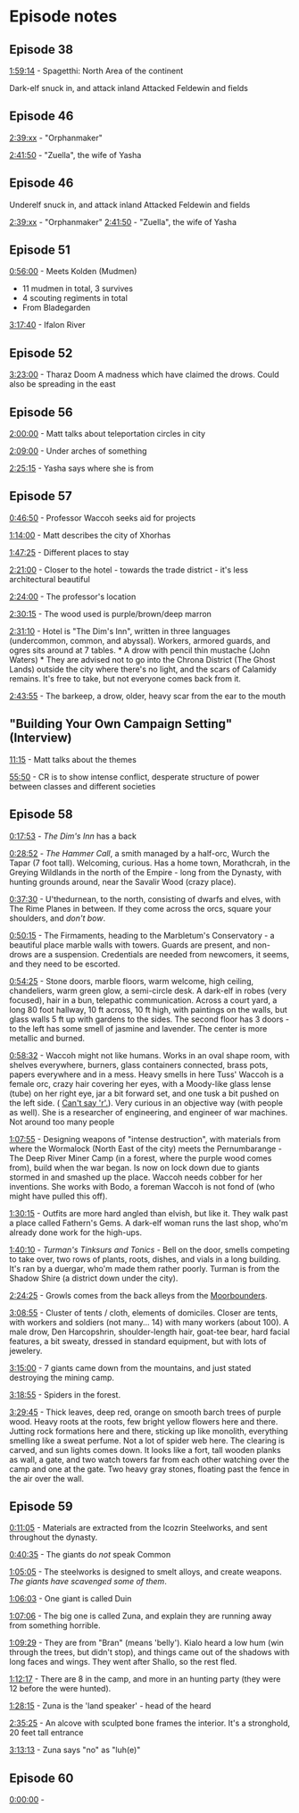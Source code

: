 # Episode notes

## Episode 38

[1:59:14](https://www.youtube.com/watch?v=JvBtKATmgLc&t=1h59m14s) - Spagetthi: North Area of the continent

Dark-elf snuck in, and attack inland
Attacked Feldewin and fields

## Episode 46

[2:39:xx](https://www.youtube.com/watch?v=cIcNY0sx-DE&t=2h39m0s) - "Orphanmaker"

[2:41:50](https://www.youtube.com/watch?v=cIcNY0sx-DE&t=2h39m0s) - "Zuella", the wife of Yasha


## Episode 46

Underelf snuck in, and attack inland
Attacked Feldewin and fields


[2:39:xx](https://www.youtube.com/watch?v=cIcNY0sx-DE&t=2h39m0s) - "Orphanmaker"
[2:41:50](https://www.youtube.com/watch?v=cIcNY0sx-DE&t=2h41m50s) - "Zuella", the wife of Yasha


## Episode 51

[0:56:00](https://www.youtube.com/watch?v=P-cQdxZB5Kk&t=56m0s) - Meets Kolden (Mudmen)
* 11 mudmen in total, 3 survives
* 4 scouting regiments in total
* From Bladegarden

[3:17:40](https://www.youtube.com/watch?v=P-cQdxZB5Kk&t=3h17m40s) - Ifalon River


## Episode 52 

[3:23:00](https://www.youtube.com/watch?v=REyVoebe06E&t=3h23m0s) - Tharaz Doom
A madness which have claimed the drows. Could also be spreading in the east


## Episode 56

[2:00:00](https://www.youtube.com/watch?v=ZtcAs7jCDvw&t=2h0m0s) - Matt talks about teleportation circles in city

[2:09:00](https://www.youtube.com/watch?v=ZtcAs7jCDvw&t=2h9m0s) - Under arches of something

[2:25:15](https://www.youtube.com/watch?v=ZtcAs7jCDvw&t=2h25m15s) - Yasha says where she is from

## Episode 57

[0:46:50](https://www.youtube.com/watch?v=fUfCP184L0I&t=0h46m50s) - Professor Waccoh seeks aid for projects

[1:14:00](https://www.youtube.com/watch?v=fUfCP184L0I&t=1h14m0s)  - Matt describes the city of Xhorhas

[1:47:25](https://www.youtube.com/watch?v=fUfCP184L0I&t=1h47m25s)  - Different places to stay

[2:21:00](https://www.youtube.com/watch?v=fUfCP184L0I&t=2h21m0s)  - Closer to the hotel - towards the trade district -  it's less architectural beautiful

[2:24:00](https://www.youtube.com/watch?v=fUfCP184L0I&t=2h24m0s)  - The professor's location

[2:30:15](https://www.youtube.com/watch?v=fUfCP184L0I&t=2h30m15s)  - The wood used is purple/brown/deep marron

[2:31:10](https://www.youtube.com/watch?v=fUfCP184L0I&t=2h31m10s)  - Hotel is "The Dim's Inn", written in three languages (undercommon, common, and abyssal). Workers, armored guards, and ogres sits around at 7 tables. 
	* A drow with pencil thin mustache (John Waters)
	* They are advised not to go into the	Chrona District (The Ghost Lands) outside the city where there's no light, and the scars of Calamidy remains. It's free to take, but not everyone comes back from it.

[2:43:55](https://www.youtube.com/watch?v=fUfCP184L0I&t=2h43m55s)  - The barkeep, a drow, older, heavy scar from the ear to the mouth

## "Building Your Own Campaign Setting" (Interview)

[11:15](https://www.youtube.com/watch?v=sig8X_kojco&t=11m15s) - Matt talks about the themes

[55:50](https://www.youtube.com/watch?v=sig8X_kojco&t=55m50s) - CR is to show intense conflict, desperate structure of power between classes and different societies


## Episode 58

[0:17:53](https://www.youtube.com/watch?v=7Z610fSoifk&t=17m53s) - *The Dim's Inn* has a back

[0:28:52](https://www.youtube.com/watch?v=7Z610fSoifk&t=28m52s) - *The Hammer Call*, a smith managed by a half-orc, Wurch the Tapar (7 foot tall). Welcoming, curious. 
Has a home town, Morathcrah, in the Greying Wildlands in the north of the Empire - long from the Dynasty, with hunting grounds around, near the Savalir Wood (crazy place). 

[0:37:30](https://www.youtube.com/watch?v=7Z610fSoifk&t=37m30s) - U'thedurnean, to the north, consisting of dwarfs and elves, with The Rime Planes in between. If they come across the orcs, square your shoulders, and *don't bow*.

[0:50:15](https://www.youtube.com/watch?v=7Z610fSoifk&t=50m15s) - The Firmaments, heading to the Marbletum's Conservatory - a beautiful place marble walls with towers.
Guards are present, and non-drows are a suspension. 
Credentials are needed from newcomers, it seems, and they need to be escorted.

[0:54:25](https://www.youtube.com/watch?v=7Z610fSoifk&t=54m25s) - Stone doors, marble floors, warm welcome, high ceiling, chandeliers, warm green glow, a semi-circle desk.
A dark-elf in robes (very focused), hair in a bun, telepathic communication.
Across a court yard, a long 80 foot hallway, 10 ft across, 10 ft high, with paintings on the walls, but glass walls 5 ft up with gardens to the sides.
The second floor has 3 doors - to the left has some smell of jasmine and lavender. The center is more metallic and burned.

[0:58:32](https://www.youtube.com/watch?v=7Z610fSoifk&t=58m32s) - Waccoh might not like humans. Works in an oval shape room, with shelves everywhere, burners, glass containers connected, brass pots, papers everywhere and in a mess. Heavy smells in here
Tuss' Waccoh is a female orc, crazy hair covering her eyes, with a Moody-like glass lense (tube) on her right eye, jar a bit forward set, and one tusk a bit pushed on the left side.
( [Can't say 'r'.](https://www.wikiwand.com/en/Rhotacism_(speech_impediment))).
Very curious in an objective way (with people as well).
She is a researcher of engineering, and engineer of war machines.
Not around too many people

[1:07:55](https://www.youtube.com/watch?v=7Z610fSoifk&t=1h07m55s) - Designing weapons of "intense destruction", with materials from where the Wormalock (North East of the city) meets the Pernumbarange - The Deep River Miner Camp (in a forest, where the purple wood comes from), build when the war began. Is now on lock down due to giants stormed in and smashed up the place. 
Waccoh needs cobber for her inventions.
She works with Bodo, a foreman Waccoh is not fond of (who might have pulled this off).

[1:30:15](https://www.youtube.com/watch?v=7Z610fSoifk&t=1h30m15s) - Outfits are more hard angled than elvish, but like it. They walk past a place called Fathern's Gems.
A dark-elf woman runs the last shop, who'm already done work for the high-ups.

[1:40:10](https://www.youtube.com/watch?v=7Z610fSoifk&t=1h40m10s) - *Turman's Tinksurs and Tonics* - Bell on the door, smells competing to take over, two rows of plants, roots, dishes, and vials in a long building.
It's ran by a duergar, who'm made them rather poorly.
Turman is from the Shadow Shire (a district down under the city).

[2:24:25](https://www.youtube.com/watch?v=7Z610fSoifk&t=2h24m25s) - Growls comes from the back alleys from the [Moorbounders](https://criticalrole.fandom.com/wiki/Moorbounder).

[3:08:55](https://www.youtube.com/watch?v=7Z610fSoifk&t=3h8m55s) - Cluster of tents / cloth, elements of domiciles. Closer are tents, with workers and soldiers (not many... 14) with many workers (about 100).
A male drow, Den Harcopshrin, shoulder-length hair, goat-tee bear, hard facial features, a bit sweaty, dressed in standard equipment, but with lots of jewelery.

[3:15:00](https://www.youtube.com/watch?v=7Z610fSoifk&t=3h15m0s) - 7 giants came down from the mountains, and just stated destroying the mining camp.

[3:18:55](https://www.youtube.com/watch?v=7Z610fSoifk&t=3h18m55s) - Spiders in the forest.

[3:29:45](https://www.youtube.com/watch?v=7Z610fSoifk&t=3h29m45s) - Thick leaves, deep red, orange on smooth barch trees of purple wood. 
Heavy roots at the roots, few bright yellow flowers here and there.
Jutting rock formations here and there, sticking up like monolith, everything smelling like a sweat perfume.
Not a lot of spider web here.
The clearing is carved, and sun lights comes down. It looks like a fort, tall wooden planks as wall, a gate, and two watch towers far from each other watching over the camp and one at the gate.
Two heavy gray stones, floating past the fence in the air over the wall.

## Episode 59

[0:11:05](https://www.youtube.com/watch?v=-qveongNOUI&t=11m5s) - Materials are extracted from the Icozrin Steelworks, and sent throughout the dynasty.

[0:40:35](https://www.youtube.com/watch?v=-qveongNOUI&t=40m35s) - The giants do *not* speak Common

[1:05:05](https://www.youtube.com/watch?v=-qveongNOUI&t=1h5m5s) - The steelworks is designed to smelt alloys, and create weapons. 
*The giants have scavenged some of them*.

[1:06:03](https://www.youtube.com/watch?v=-qveongNOUI&t=1h6m3s) - One giant is called Duin

[1:07:06](https://www.youtube.com/watch?v=-qveongNOUI&t=1h7m6s) - The big one is called Zuna, and explain they are running away from something horrible.

[1:09:29](https://www.youtube.com/watch?v=-qveongNOUI&t=1h9m29s) - They are from "Bran" (means 'belly'). Kialo heard a low hum (win through the trees, but didn't stop), and things came out of the shadows with long faces and wings.
They went after Shallo, so the rest fled.

[1:12:17](https://www.youtube.com/watch?v=-qveongNOUI&t=1h12m17s) - There are 8 in the camp, and more in an hunting party (they were 12 before the were hunted).

[1:28:15](https://www.youtube.com/watch?v=-qveongNOUI&t=1h28m15s) - Zuna is the 'land speaker' - head of the heard

[2:35:25](https://www.youtube.com/watch?v=-qveongNOUI&t=2h35m25s) - An alcove with sculpted bone frames the interior.
It's a stronghold, 20 feet tall entrance

[3:13:13](https://www.youtube.com/watch?v=-qveongNOUI&t=3h13m13s) - Zuna says "no" as "luh(e)"


## Episode 60

[0:00:00](https://www.youtube.com/watch?v=...&t=3h13m13s) - 